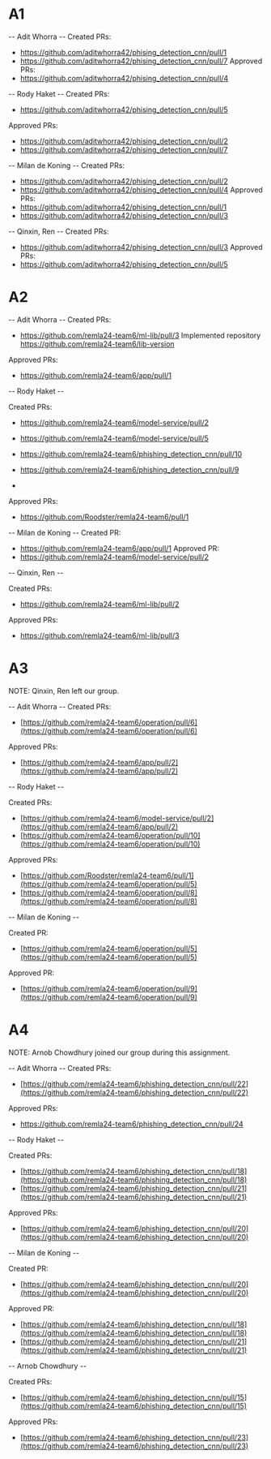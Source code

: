 # A1

-- Adit Whorra -- 
Created PRs:
- https://github.com/aditwhorra42/phising_detection_cnn/pull/1
- https://github.com/aditwhorra42/phising_detection_cnn/pull/7
Approved PRs:
- https://github.com/aditwhorra42/phising_detection_cnn/pull/4


-- Rody Haket --
Created PRs: 
- https://github.com/aditwhorra42/phising_detection_cnn/pull/5

Approved PRs:
- https://github.com/aditwhorra42/phising_detection_cnn/pull/2
- https://github.com/aditwhorra42/phising_detection_cnn/pull/7

-- Milan de Koning --
Created PRs:
- https://github.com/aditwhorra42/phising_detection_cnn/pull/2
- https://github.com/aditwhorra42/phising_detection_cnn/pull/4
Approved PRs:
- https://github.com/aditwhorra42/phising_detection_cnn/pull/1
- https://github.com/aditwhorra42/phising_detection_cnn/pull/3

-- Qinxin, Ren -- 
Created PRs:
- https://github.com/aditwhorra42/phising_detection_cnn/pull/3
Approved PRs:
- https://github.com/aditwhorra42/phising_detection_cnn/pull/5


# A2
-- Adit Whorra -- 
Created PRs:
- https://github.com/remla24-team6/ml-lib/pull/3
Implemented repository https://github.com/remla24-team6/lib-version
  
Approved PRs:
- https://github.com/remla24-team6/app/pull/1

-- Rody Haket --

Created PRs:
- https://github.com/remla24-team6/model-service/pull/2
- https://github.com/remla24-team6/model-service/pull/5
- https://github.com/remla24-team6/phishing_detection_cnn/pull/10
- https://github.com/remla24-team6/phishing_detection_cnn/pull/9

- 
Approved PRs:
- https://github.com/Roodster/remla24-team6/pull/1

-- Milan de Koning --
Created PR:
- https://github.com/remla24-team6/app/pull/1
Approved PR:
- https://github.com/remla24-team6/model-service/pull/2

-- Qinxin, Ren -- 

Created PRs:
- https://github.com/remla24-team6/ml-lib/pull/2

Approved PRs:
- https://github.com/remla24-team6/ml-lib/pull/3


# A3

NOTE: Qinxin, Ren left our group.

-- Adit Whorra -- 
Created PRs:
- [https://github.com/remla24-team6/operation/pull/6](https://github.com/remla24-team6/operation/pull/6)


Approved PRs:
- [https://github.com/remla24-team6/app/pull/2](https://github.com/remla24-team6/app/pull/2)


-- Rody Haket --

Created PRs:
- [https://github.com/remla24-team6/model-service/pull/2](https://github.com/remla24-team6/app/pull/2)
- [https://github.com/remla24-team6/operation/pull/10](https://github.com/remla24-team6/operation/pull/10)

Approved PRs:
- [https://github.com/Roodster/remla24-team6/pull/1](https://github.com/remla24-team6/operation/pull/5)
- [https://github.com/remla24-team6/operation/pull/8](https://github.com/remla24-team6/operation/pull/8)

-- Milan de Koning --

Created PR:
- [https://github.com/remla24-team6/operation/pull/5](https://github.com/remla24-team6/operation/pull/5)

  
Approved PR:
- [https://github.com/remla24-team6/operation/pull/9](https://github.com/remla24-team6/operation/pull/9)




# A4 

NOTE: Arnob Chowdhury joined our group during this assignment.

-- Adit Whorra -- 
Created PRs:
- [https://github.com/remla24-team6/phishing_detection_cnn/pull/22](https://github.com/remla24-team6/phishing_detection_cnn/pull/22)


Approved PRs:
- https://github.com/remla24-team6/phishing_detection_cnn/pull/24

-- Rody Haket --

Created PRs:
- [https://github.com/remla24-team6/phishing_detection_cnn/pull/18](https://github.com/remla24-team6/phishing_detection_cnn/pull/18)
- [https://github.com/remla24-team6/phishing_detection_cnn/pull/21](https://github.com/remla24-team6/phishing_detection_cnn/pull/21)

Approved PRs:
- [https://github.com/remla24-team6/phishing_detection_cnn/pull/20](https://github.com/remla24-team6/phishing_detection_cnn/pull/20)

-- Milan de Koning --

Created PR:
- [https://github.com/remla24-team6/phishing_detection_cnn/pull/20](https://github.com/remla24-team6/phishing_detection_cnn/pull/20)
  
Approved PR:
- [https://github.com/remla24-team6/phishing_detection_cnn/pull/18](https://github.com/remla24-team6/phishing_detection_cnn/pull/18)
- [https://github.com/remla24-team6/phishing_detection_cnn/pull/21](https://github.com/remla24-team6/phishing_detection_cnn/pull/21)

-- Arnob Chowdhury  --

Created PRs:
- [https://github.com/remla24-team6/phishing_detection_cnn/pull/15](https://github.com/remla24-team6/phishing_detection_cnn/pull/15)

Approved PRs:
- [https://github.com/remla24-team6/phishing_detection_cnn/pull/23](https://github.com/remla24-team6/phishing_detection_cnn/pull/23)
